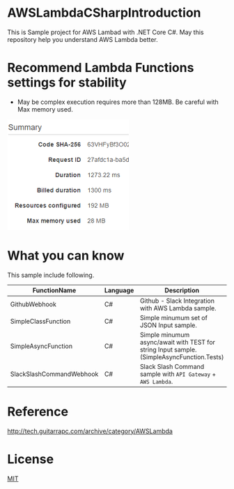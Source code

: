 # AWSLambdaCSharpIntroduction

This is Sample project for AWS Lambad with .NET Core C#. May this repository help you understand AWS Lambda better.

# Recommend Lambda Functions settings for stability

- May be complex execution requires more than 128MB. Be careful with Max memory used.

![](images/MemorySettings.png)

# What you can know

This sample include following.

FunctionName | Language | Description
---- | ---- | ----
GithubWebhook | C# | Github - Slack Integration with AWS Lambda sample.
SimpleClassFunction | C# | Simple minumum set of JSON Input sample.
SimpleAsyncFunction | C# | Simple minumum async/await with TEST for string Input sample. (SimpleAsyncFunction.Tests)
SlackSlashCommandWebhook | C# | Slack Slash Command sample with ```API Gateway``` + ```AWS Lambda```.
# Reference

http://tech.guitarrapc.com/archive/category/AWSLambda

# License

[MIT](https://github.com/guitarrapc/AzureFunctionsIntroduction/blob/master/LICENSE)
